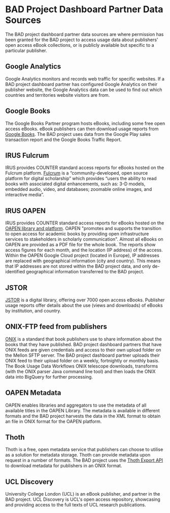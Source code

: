 BAD Project Dashboard Partner Data Sources
==========================

The BAD project dashboard partner data sources are where permission has been granted for the BAD project to access usage data about publishers’ open access eBook collections, or is publicly available but specific to a particular publisher. 

## Google Analytics
Google Analytics monitors and records web traffic for specific websites. If a BAD project dashboard partner has configured Google Analytics on their publisher website, the Google Analytics data can be used to find out which countries and territories website visitors are from. 

## Google Books
The Google Books Partner program hosts eBooks, including some free open access eBooks. eBook publishers can then download usage reports from [Google Books](https://play.google.com/books/publish/). The BAD project uses data from the Google Play sales transaction report and the Google Books Traffic Report.

## IRUS Fulcrum
IRUS provides COUNTER standard access reports for eBooks hosted on the Fulcrum platform. [Fulcrum](https://www.press.umich.edu/librarians) is a “community-developed, open source platform for digital scholarship” which provides “users the ability to read books with associated digital enhancements, such as: 3-D models, embedded audio, video, and databases; zoomable online images, and interactive media”.

## IRUS OAPEN
IRUS provides COUNTER standard access reports for eBooks hosted on the [OAPEN library and platform](https://oapen.org/). OAPEN "promotes and supports the transition to open access for academic books by providing open infrastructure services to stakeholders in scholarly communication". Almost all eBooks on OAPEN are provided as a PDF file for the whole book. The reports show access figures for each month, and the location (IP address) of the access. Within the OAPEN Google Cloud project (located in Europe), IP addresses are replaced with geographical information (city and country). This means that IP addresses are not stored within the BAD project data, and only de-identified geographical information transferred to the BAD project.

## JSTOR
[JSTOR](https://about.jstor.org/librarians/books/open-access-books-jstor/) is a digital library, offering over 7000 open access eBooks. Publisher usage reports offer details about the use (views and downloads) of eBooks by institution, and country. 

## ONIX-FTP feed from publishers
[ONIX](https://www.editeur.org/83/Overview/) is a standard that book publishers use to share information about the books that they have published. BAD project dashboard partners that have ONIX feeds are given credentials and access to their own upload folder on the Mellon SFTP server. The BAD project dashboard partner uploads their ONIX feed to their upload folder on a weekly, fortnightly or monthly basis. The Book Usage Data Workflows ONIX telescope downloads, transforms (with the ONIX parser Java command line tool) and then loads the ONIX data into BigQuery for further processing.

## OAPEN Metadata
OAPEN enables libraries and aggregators to use the metadata of all available titles in the OAPEN Library. The metadata is available in different formats and the BAD project harvests the data in the XML format to obtain an file in ONIX format for the OAPEN platform.

## Thoth
Thoth is a free, open metadata service that publishers can choose to utilise as a solution for metadata storage. Thoth can provide metadata upon request in a number of formats. The BAD project uses the [Thoth Export API](https://export.thoth.pub/#get-/formats/-format_id-) to download metadata for publishers in an ONIX format. 

## UCL Discovery
University College London (UCL) is an eBook publisher, and partner in the BAD project. UCL Discovery is UCL's open access repository, showcasing and providing access to the full texts of UCL research publications.